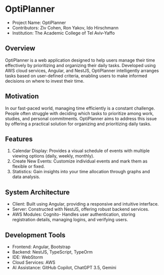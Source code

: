 # OptiPlanner
* Project Name: OptiPlanner
* Contributors: Ziv Cohen, Ron Yakov, Ido Hirschmann
* Institution: The Academic College of Tel Aviv-Yaffo

## Overview
OptiPlanner is a web application designed to help users manage their time effectively by prioritizing and organizing their daily tasks. Developed using AWS cloud services, Angular, and NestJS, OptiPlanner intelligently arranges tasks based on user-defined criteria, enabling users to make informed decisions on where to invest their time.

## Motivation
In our fast-paced world, managing time efficiently is a constant challenge. People often struggle with deciding which tasks to prioritize among work, studies, and personal commitments. OptiPlanner aims to address this issue by offering a practical solution for organizing and prioritizing daily tasks.

## Features
1. Calendar Display: Provides a visual schedule of events with multiple viewing options (daily, weekly, monthly).
2. Create New Events: Customize individual events and mark them as flexible or fixed.
3. Statistics: Gain insights into your time allocation through graphs and data analysis.

## System Architecture
* Client: Built using Angular, providing a responsive and intuitive interface.
* Server: Constructed with NestJS, offering robust backend services.
* AWS Modules: Cognito- Handles user authentication, storing registration details, managing logins, and verifying users.

## Development Tools
* Frontend: Angular, Bootstrap
* Backend: NestJS, TypeScript, TypeOrm
* IDE: WebStorm
* Cloud Services: AWS
* AI Assistance: GitHub Copilot, ChatGPT 3.5, Gemini
